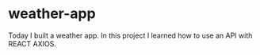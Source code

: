 # weather-app
Today I built a weather app. In this project I learned how to use an API with REACT AXIOS.
